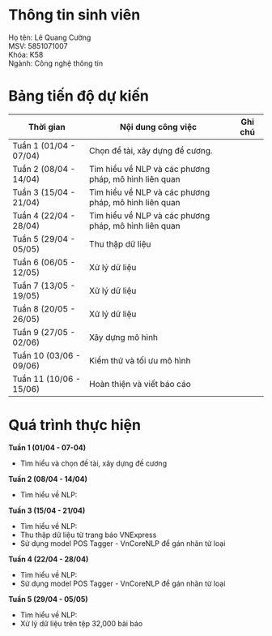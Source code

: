 # Thông tin sinh viên
Họ tên: Lê Quang Cường  
MSV: 5851071007  
Khóa: K58  
Ngành: Công nghệ thông tin

# Bảng tiến độ dự kiến
| Thời gian       | Nội dung công việc                           | Ghi chú           |
|-----------------|---------------------------------------------|-------------------|
| Tuần 1 (01/04 - 07/04) | Chọn đề tài, xây dựng đề cương.                |                   |
| Tuần 2 (08/04 - 14/04) | Tìm hiểu về NLP và các phương pháp, mô hình liên quan |                   |
| Tuần 3 (15/04 - 21/04) | Tìm hiểu về NLP và các phương pháp, mô hình liên quan |                   |
| Tuần 4 (22/04 - 28/04) | Tìm hiểu về NLP và các phương pháp, mô hình liên quan |                   |
| Tuần 5 (29/04 - 05/05) | Thu thập dữ liệu                             |                   |
| Tuần 6 (06/05 - 12/05) | Xử lý dữ liệu                                 |                   |
| Tuần 7 (13/05 - 19/05) | Xử lý dữ liệu                                 |                   |
| Tuần 8 (20/05 - 26/05) | Xử lý dữ liệu                                 |                   |
| Tuần 9 (27/05 - 02/06) | Xây dựng mô hình                             |                   |
| Tuần 10 (03/06 - 09/06) | Kiểm thử và tối ưu mô hình                     |                   |
| Tuần 11 (10/06 - 15/06) | Hoàn thiện và viết báo cáo                   |                   |



# Quá trình thực hiện
**Tuần 1 (01/04 - 07-04)**
- Tìm hiểu và chọn đề tài, xây dựng đề cương

**Tuần 2 (08/04 - 14/04)**
-  Tìm hiểu về NLP:

**Tuần 3 (15/04 - 21/04)**
- Tìm hiểu về NLP:
- Thu thập dữ liệu từ trang báo VNExpress
- Sử dụng model POS Tagger - VnCoreNLP để gán nhãn từ loại

**Tuần 4 (22/04 - 28/04)**
- Tìm hiểu về NLP:
- Sử dụng model POS Tagger - VnCoreNLP để gán nhãn từ loại

**Tuần 5 (29/04 - 05/05)**
- Tìm hiểu về NLP:
- Xử lý dữ liệu trên tệp 32,000 bài báo
